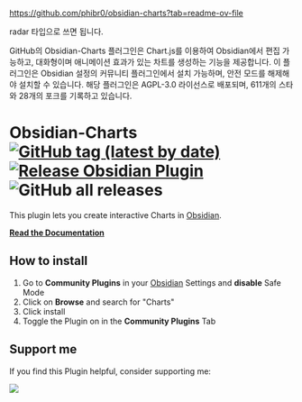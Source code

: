 https://github.com/phibr0/obsidian-charts?tab=readme-ov-file

radar 타입으로 쓰면 됩니다.

GitHub의 Obsidian-Charts 플러그인은 Chart.js를 이용하여 Obsidian에서 편집 가능하고, 대화형이며 애니메이션 효과가 있는 차트를 생성하는 기능을 제공합니다.
이 플러그인은 Obsidian 설정의 커뮤니티 플러그인에서 설치 가능하며, 안전 모드를 해제해야 설치할 수 있습니다.
해당 플러그인은 AGPL-3.0 라이선스로 배포되며, 611개의 스타와 28개의 포크를 기록하고 있습니다.


# Obsidian-Charts [![GitHub tag (latest by date)](https://img.shields.io/github/v/tag/phibr0/obsidian-charts)](https://github.com/phibr0/obsidian-charts/releases) [![Release Obsidian Plugin](https://github.com/phibr0/obsidian-charts/actions/workflows/release.yml/badge.svg)](https://github.com/phibr0/obsidian-charts/actions/workflows/release.yml) ![GitHub all releases](https://img.shields.io/github/downloads/phibr0/obsidian-charts/total)

This plugin lets you create interactive Charts in
[Obsidian](https://www.obsidian.md).

**[Read the Documentation](https://charts.phib.ro/)**

## How to install

1. Go to **Community Plugins** in your [Obsidian](https://www.obsidian.md)
   Settings and **disable** Safe Mode
2. Click on **Browse** and search for "Charts"
3. Click install
4. Toggle the Plugin on in the **Community Plugins** Tab

## Support me

If you find this Plugin helpful, consider supporting me:

<a href="https://www.buymeacoffee.com/phibr0"><img src="https://img.buymeacoffee.com/button-api/?slug=phibr0&font_family=Inter&button_colour=FFDD00"></a>
